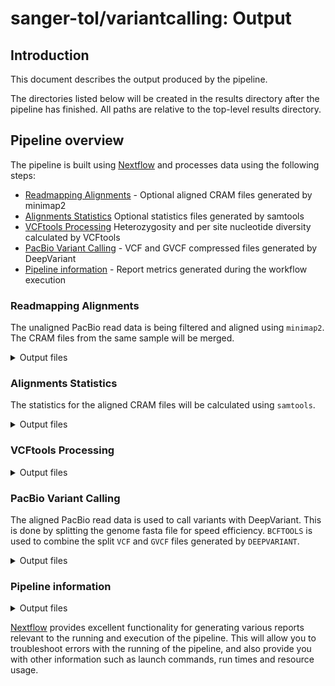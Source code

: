 # sanger-tol/variantcalling: Output

## Introduction

This document describes the output produced by the pipeline.

The directories listed below will be created in the results directory after the pipeline has finished. All paths are relative to the top-level results directory.

## Pipeline overview

The pipeline is built using [Nextflow](https://www.nextflow.io/) and processes data using the following steps:

- [Readmapping Alignments](#readmapping-alignments) - Optional aligned CRAM files generated by minimap2
- [Alignments Statistics](#alignments-statistics) Optional statistics files generated by samtools
- [VCFtools Processing](#vcftools-processing) Heterozygosity and per site nucleotide diversity calculated by VCFtools
- [PacBio Variant Calling](#pacbio-variant-calling) - VCF and GVCF compressed files generated by DeepVariant
- [Pipeline information](#pipeline-information) - Report metrics generated during the workflow execution

### Readmapping Alignments

The unaligned PacBio read data is being filtered and aligned using `minimap2`. The CRAM files from the same sample will be merged.

<details markdown="1">
<summary>Output files</summary>

- `readmapping`
  - Aligned CRAM files: `<fasta_name>.pacbio.<sample_name>.cram`.
  - Aligned CRAM index files: `<fasta_name>.pacbio.<sample_name>.cram.crai`.

</details>

### Alignments Statistics

The statistics for the aligned CRAM files will be calculated using `samtools`.

<details markdown="1">
<summary>Output files</summary>

- `statistics`
  - Comprehensive statistics from alignment file: `<fasta_name>.pacbio.<sample_name>.stats`.
  - Number of alignments for each FLAG type: `<fasta_name>.pacbio.<sample_name>.flagstats`.
  - Alignment summary statistics: `<fasta_name>.pacbio.<sample_name>.idxstats`.

</details>

### VCFtools Processing

<details markdown="1">
<summary>Output files</summary>

- Heterozygosity generated by VCFtools: `<fasta_name>.pacbio.<sample_name>_deepvariant.vcf.het`.
- Per site nucleotide diversity calculated by VCFtools: `<fasta_name>.pacbio.<sample_name>_deepvariant.vcf.sites.pi`.

</details>

### PacBio Variant Calling

The aligned PacBio read data is used to call variants with DeepVariant. This is done by splitting the genome fasta file for speed efficiency. `BCFTOOLS` is used to combine the split `VCF` and `GVCF` files generated by `DEEPVARIANT`.

<details markdown="1">
<summary>Output files</summary>

- `variant_calling`
  - Compressed VCF files: `<fasta_name>.pacbio.<sample_name>_deepvariant.vcf.gz`.
  - Index of compressed VCF files: `<fasta_name>.pacbio.<sample_name>_deepvariant.vcf.gz.[tbi|csi]`.
  - Compressed GVCF files: `<fasta_name>.pacbio.<sample_name>_deepvariant.g.vcf.gz`.
  - Index of compressed GVCF files: `<fasta_name>.pacbio.<sample_name>_deepvariant.g.vcf.gz.[tbi|csi]`.
  - `reports`
    - HTML files: `<fasta_name>.pacbio.<sample_name>_[vcf|gvcf].stats.visual_report.html`.

</details>

### Pipeline information

<details markdown="1">
<summary>Output files</summary>

- `pipeline_info/variantcalling/`
  - Reports generated by Nextflow: `execution_report.html`, `execution_timeline.html`, `execution_trace.txt` and `pipeline_dag.dot`/`pipeline_dag.svg`.
  - Reports generated by the pipeline: `pipeline_report.html`, `pipeline_report.txt` and `software_versions.yml`. The `pipeline_report*` files will only be present if the `--email` / `--email_on_fail` parameter's are used when running the pipeline.
  - Reformatted samplesheet files used as input to the pipeline: `samplesheet.valid.csv`.

</details>

[Nextflow](https://www.nextflow.io/docs/latest/tracing.html) provides excellent functionality for generating various reports relevant to the running and execution of the pipeline. This will allow you to troubleshoot errors with the running of the pipeline, and also provide you with other information such as launch commands, run times and resource usage.
